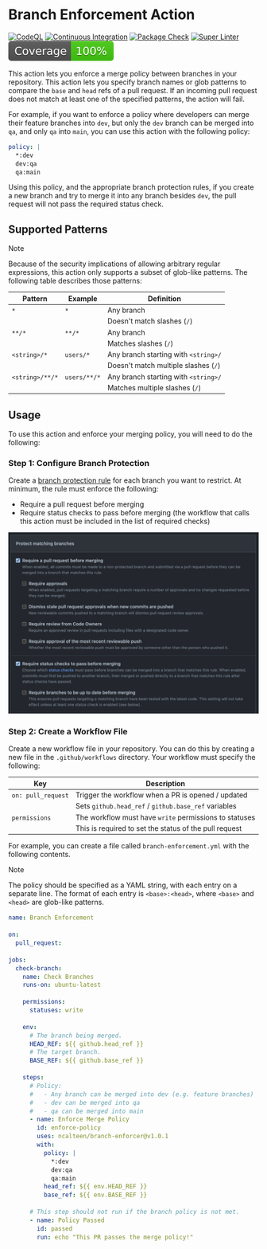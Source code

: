 # Branch Enforcement Action

[![CodeQL](https://github.com/ncalteen/branch-enforcement/actions/workflows/codeql.yml/badge.svg)](https://github.com/ncalteen/branch-enforcement/actions/workflows/codeql.yml)
[![Continuous Integration](https://github.com/ncalteen/branch-enforcement/actions/workflows/continuous-integration.yml/badge.svg)](https://github.com/ncalteen/branch-enforcement/actions/workflows/continuous-integration.yml)
[![Package Check](https://github.com/ncalteen/branch-enforcement/actions/workflows/package-check.yml/badge.svg)](https://github.com/ncalteen/branch-enforcement/actions/workflows/package-check.yml)
[![Super Linter](https://github.com/ncalteen/branch-enforcement/actions/workflows/super-linter.yml/badge.svg)](https://github.com/ncalteen/branch-enforcement/actions/workflows/super-linter.yml)
[![Code Coverage](./badges/coverage.svg)](./badges/coverage.svg)

This action lets you enforce a merge policy between branches in your repository.
This action lets you specify branch names or glob patterns to compare the `base`
and `head` refs of a pull request. If an incoming pull request does not match at
least one of the specified patterns, the action will fail.

For example, if you want to enforce a policy where developers can merge their
feature branches into `dev`, but only the `dev` branch can be merged into `qa`,
and only `qa` into `main`, you can use this action with the following policy:

```yaml
policy: |
  *:dev
  dev:qa
  qa:main
```

Using this policy, and the appropriate branch protection rules, if you create a
new branch and try to merge it into any branch besides `dev`, the pull request
will not pass the required status check.

## Supported Patterns

> [!NOTE]
>
> Because of the security implications of allowing arbitrary regular
> expressions, this action only supports a subset of glob-like patterns. The
> following table describes those patterns:

| Pattern         | Example      | Definition                           |
| --------------- | ------------ | ------------------------------------ |
| `*`             | `*`          | Any branch                           |
|                 |              | Doesn't match slashes (`/`)          |
| `**/*`          | `**/*`       | Any branch                           |
|                 |              | Matches slashes (`/`)                |
| `<string>/*`    | `users/*`    | Any branch starting with `<string>/` |
|                 |              | Doesn't match multiple slashes (`/`) |
| `<string>/**/*` | `users/**/*` | Any branch starting with `<string>/` |
|                 |              | Matches multiple slashes (`/`)       |

## Usage

To use this action and enforce your merging policy, you will need to do the
following:

### Step 1: Configure Branch Protection

Create a
[branch protection rule](https://docs.github.com/en/repositories/configuring-branches-and-merges-in-your-repository/managing-protected-branches/about-protected-branches)
for each branch you want to restrict. At minimum, the rule must enforce the
following:

- Require a pull request before merging
- Require status checks to pass before merging (the workflow that calls this
  action must be included in the list of required checks)

![Example branch protection settings](img/branch-protection.png)

### Step 2: Create a Workflow File

Create a new workflow file in your repository. You can do this by creating a new
file in the `.github/workflows` directory. Your workflow must specify the
following:

| Key                | Description                                            |
| ------------------ | ------------------------------------------------------ |
| `on: pull_request` | Trigger the workflow when a PR is opened / updated     |
|                    | Sets `github.head_ref` / `github.base_ref` variables   |
| `permissions`      | The workflow must have `write` permissions to statuses |
|                    | This is required to set the status of the pull request |

For example, you can create a file called `branch-enforcement.yml` with the
following contents.

> [!NOTE]
>
> The policy should be specified as a YAML string, with each entry on a separate
> line. The format of each entry is `<base>:<head>`, where `<base>` and `<head>`
> are glob-like patterns.

```yaml
name: Branch Enforcement

on:
  pull_request:

jobs:
  check-branch:
    name: Check Branches
    runs-on: ubuntu-latest

    permissions:
      statuses: write

    env:
      # The branch being merged.
      HEAD_REF: ${{ github.head_ref }}
      # The target branch.
      BASE_REF: ${{ github.base_ref }}

    steps:
      # Policy:
      #   - Any branch can be merged into dev (e.g. feature branches)
      #   - dev can be merged into qa
      #   - qa can be merged into main
      - name: Enforce Merge Policy
        id: enforce-policy
        uses: ncalteen/branch-enforcer@v1.0.1
        with:
          policy: |
            *:dev
            dev:qa
            qa:main
          head_ref: ${{ env.HEAD_REF }}
          base_ref: ${{ env.BASE_REF }}

      # This step should not run if the branch policy is not met.
      - name: Policy Passed
        id: passed
        run: echo "This PR passes the merge policy!"
```

